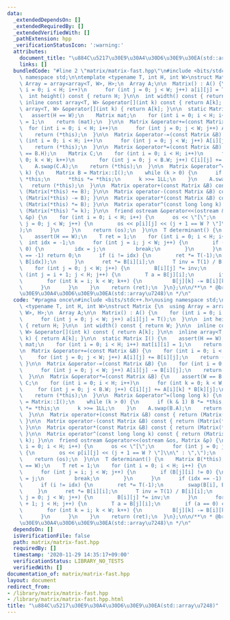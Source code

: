 ```yaml
---
data:
  _extendedDependsOn: []
  _extendedRequiredBy: []
  _extendedVerifiedWith: []
  _pathExtension: hpp
  _verificationStatusIcon: ':warning:'
  attributes:
    document_title: "\u884C\u5217\u30E9\u30A4\u30D6\u30E9\u30EA(std::array\u7248)"
    links: []
  bundledCode: "#line 2 \"matrix/matrix-fast.hpp\"\n#include <bits/stdc++.h>\nusing\
    \ namespace std;\n\ntemplate <typename T, int H, int W>\nstruct Matrix {\n  using\
    \ Array = array<array<T, W>, H>;\n  Array A;\n\n  Matrix() : A() {\n    for (int\
    \ i = 0; i < H; i++)\n      for (int j = 0; j < W; j++) a[i][j] = T();\n  }\n\n\
    \  int height() const { return H; }\n\n  int width() const { return W; }\n\n \
    \ inline const array<T, W> &operator[](int k) const { return A[k]; }\n\n  inline\
    \ array<T, W> &operator[](int k) { return A[k]; }\n\n  static Matrix I() {\n \
    \   assert(H == W);\n    Matrix mat;\n    for (int i = 0; i < H; i++) mat[i][i]\
    \ = 1;\n    return (mat);\n  }\n\n  Matrix &operator+=(const Matrix &B) {\n  \
    \  for (int i = 0; i < H; i++)\n      for (int j = 0; j < W; j++) A[i][j] += B[i][j];\n\
    \    return (*this);\n  }\n\n  Matrix &operator-=(const Matrix &B) {\n    for\
    \ (int i = 0; i < H; i++)\n      for (int j = 0; j < W; j++) A[i][j] -= B[i][j];\n\
    \    return (*this);\n  }\n\n  Matrix &operator*=(const Matrix &B) {\n    assert(W\
    \ == B.H);\n    Matrix C;\n    for (int i = 0; i < H; i++)\n      for (int k =\
    \ 0; k < W; k++)\n        for (int j = 0; j < B.W; j++) C[i][j] += A[i][k] * B[k][j];\n\
    \    A.swap(C.A);\n    return (*this);\n  }\n\n  Matrix &operator^=(long long\
    \ k) {\n    Matrix B = Matrix::I();\n    while (k > 0) {\n      if (k & 1) B *=\
    \ *this;\n      *this *= *this;\n      k >>= 1LL;\n    }\n    A.swap(B.A);\n \
    \   return (*this);\n  }\n\n  Matrix operator+(const Matrix &B) const { return\
    \ (Matrix(*this) += B); }\n\n  Matrix operator-(const Matrix &B) const { return\
    \ (Matrix(*this) -= B); }\n\n  Matrix operator*(const Matrix &B) const { return\
    \ (Matrix(*this) *= B); }\n\n  Matrix operator^(const long long k) const { return\
    \ (Matrix(*this) ^= k); }\n\n  friend ostream &operator<<(ostream &os, Matrix\
    \ &p) {\n    for (int i = 0; i < H; i++) {\n      os << \"[\";\n      for (int\
    \ j = 0; j < W; j++) {\n        os << p[i][j] << (j + 1 == W ? \"]\\n\" : \",\"\
    );\n      }\n    }\n    return (os);\n  }\n\n  T determinant() {\n    Matrix B(*this);\n\
    \    assert(H == W);\n    T ret = 1;\n    for (int i = 0; i < H; i++) {\n    \
    \  int idx = -1;\n      for (int j = i; j < W; j++) {\n        if (B[j][i] !=\
    \ 0) {\n          idx = j;\n          break;\n        }\n      }\n      if (idx\
    \ == -1) return 0;\n      if (i != idx) {\n        ret *= T(-1);\n        swap(B[i],\
    \ B[idx]);\n      }\n      ret *= B[i][i];\n      T inv = T(1) / B[i][i];\n  \
    \    for (int j = 0; j < W; j++) {\n        B[i][j] *= inv;\n      }\n      for\
    \ (int j = i + 1; j < H; j++) {\n        T a = B[j][i];\n        if (a == 0) continue;\n\
    \        for (int k = i; k < W; k++) {\n          B[j][k] -= B[i][k] * a;\n  \
    \      }\n      }\n    }\n    return (ret);\n  }\n};\n\n/**\n * @brief \u884C\u5217\
    \u30E9\u30A4\u30D6\u30E9\u30EA(std::array\u7248)\n */\n"
  code: "#pragma once\n#include <bits/stdc++.h>\nusing namespace std;\n\ntemplate\
    \ <typename T, int H, int W>\nstruct Matrix {\n  using Array = array<array<T,\
    \ W>, H>;\n  Array A;\n\n  Matrix() : A() {\n    for (int i = 0; i < H; i++)\n\
    \      for (int j = 0; j < W; j++) a[i][j] = T();\n  }\n\n  int height() const\
    \ { return H; }\n\n  int width() const { return W; }\n\n  inline const array<T,\
    \ W> &operator[](int k) const { return A[k]; }\n\n  inline array<T, W> &operator[](int\
    \ k) { return A[k]; }\n\n  static Matrix I() {\n    assert(H == W);\n    Matrix\
    \ mat;\n    for (int i = 0; i < H; i++) mat[i][i] = 1;\n    return (mat);\n  }\n\
    \n  Matrix &operator+=(const Matrix &B) {\n    for (int i = 0; i < H; i++)\n \
    \     for (int j = 0; j < W; j++) A[i][j] += B[i][j];\n    return (*this);\n \
    \ }\n\n  Matrix &operator-=(const Matrix &B) {\n    for (int i = 0; i < H; i++)\n\
    \      for (int j = 0; j < W; j++) A[i][j] -= B[i][j];\n    return (*this);\n\
    \  }\n\n  Matrix &operator*=(const Matrix &B) {\n    assert(W == B.H);\n    Matrix\
    \ C;\n    for (int i = 0; i < H; i++)\n      for (int k = 0; k < W; k++)\n   \
    \     for (int j = 0; j < B.W; j++) C[i][j] += A[i][k] * B[k][j];\n    A.swap(C.A);\n\
    \    return (*this);\n  }\n\n  Matrix &operator^=(long long k) {\n    Matrix B\
    \ = Matrix::I();\n    while (k > 0) {\n      if (k & 1) B *= *this;\n      *this\
    \ *= *this;\n      k >>= 1LL;\n    }\n    A.swap(B.A);\n    return (*this);\n\
    \  }\n\n  Matrix operator+(const Matrix &B) const { return (Matrix(*this) += B);\
    \ }\n\n  Matrix operator-(const Matrix &B) const { return (Matrix(*this) -= B);\
    \ }\n\n  Matrix operator*(const Matrix &B) const { return (Matrix(*this) *= B);\
    \ }\n\n  Matrix operator^(const long long k) const { return (Matrix(*this) ^=\
    \ k); }\n\n  friend ostream &operator<<(ostream &os, Matrix &p) {\n    for (int\
    \ i = 0; i < H; i++) {\n      os << \"[\";\n      for (int j = 0; j < W; j++)\
    \ {\n        os << p[i][j] << (j + 1 == W ? \"]\\n\" : \",\");\n      }\n    }\n\
    \    return (os);\n  }\n\n  T determinant() {\n    Matrix B(*this);\n    assert(H\
    \ == W);\n    T ret = 1;\n    for (int i = 0; i < H; i++) {\n      int idx = -1;\n\
    \      for (int j = i; j < W; j++) {\n        if (B[j][i] != 0) {\n          idx\
    \ = j;\n          break;\n        }\n      }\n      if (idx == -1) return 0;\n\
    \      if (i != idx) {\n        ret *= T(-1);\n        swap(B[i], B[idx]);\n \
    \     }\n      ret *= B[i][i];\n      T inv = T(1) / B[i][i];\n      for (int\
    \ j = 0; j < W; j++) {\n        B[i][j] *= inv;\n      }\n      for (int j = i\
    \ + 1; j < H; j++) {\n        T a = B[j][i];\n        if (a == 0) continue;\n\
    \        for (int k = i; k < W; k++) {\n          B[j][k] -= B[i][k] * a;\n  \
    \      }\n      }\n    }\n    return (ret);\n  }\n};\n\n/**\n * @brief \u884C\u5217\
    \u30E9\u30A4\u30D6\u30E9\u30EA(std::array\u7248)\n */\n"
  dependsOn: []
  isVerificationFile: false
  path: matrix/matrix-fast.hpp
  requiredBy: []
  timestamp: '2020-11-29 14:35:17+09:00'
  verificationStatus: LIBRARY_NO_TESTS
  verifiedWith: []
documentation_of: matrix/matrix-fast.hpp
layout: document
redirect_from:
- /library/matrix/matrix-fast.hpp
- /library/matrix/matrix-fast.hpp.html
title: "\u884C\u5217\u30E9\u30A4\u30D6\u30E9\u30EA(std::array\u7248)"
---
```

